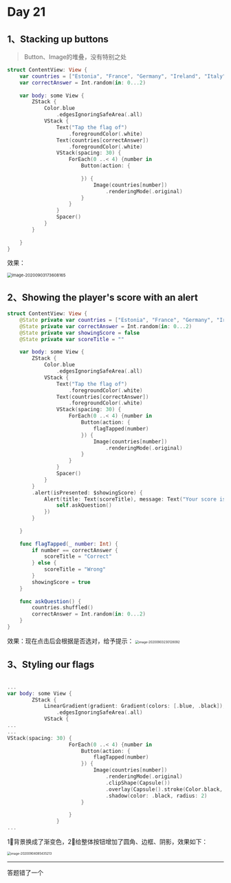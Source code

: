 # Day 21

## 1、Stacking up buttons

> Button、Image的堆叠，没有特别之处

```swift
struct ContentView: View {
    var countries = ["Estonia", "France", "Germany", "Ireland", "Italy", "Nigeria", "Poland", "Russia", "Spain", "UK", "US"]
    var correctAnswer = Int.random(in: 0...2)
    
    var body: some View {
        ZStack {
            Color.blue
                .edgesIgnoringSafeArea(.all)
            VStack {
                Text("Tap the flag of")
                    .foregroundColor(.white)
                Text(countries[correctAnswer])
                    .foregroundColor(.white)
                VStack(spacing: 30) {
                    ForEach(0 ..< 4) {number in
                        Button(action: {
                            
                        }) {
                            Image(countries[number])
                                .renderingMode(.original)
                        }
                    }
                }
                Spacer()
            }
        }
        
    }
}
```

效果：

<img src="/Users/bugaco/Code/SwiftUI/100-Days-of-SwiftUI/Days 16-24- Starting SwiftUI/Project 2/Day 20/assets/image-20200903173608165.png" alt="image-20200903173608165" style="zoom: 67%;" />

## 2、Showing the player's score with an alert

```swift
struct ContentView: View {
    @State private var countries = ["Estonia", "France", "Germany", "Ireland", "Italy", "Nigeria", "Poland", "Russia", "Spain", "UK", "US"].shuffled()
    @State private var correctAnswer = Int.random(in: 0...2)
    @State private var showingScore = false
    @State private var scoreTitle = ""
    
    var body: some View {
        ZStack {
            Color.blue
                .edgesIgnoringSafeArea(.all)
            VStack {
                Text("Tap the flag of")
                    .foregroundColor(.white)
                Text(countries[correctAnswer])
                    .foregroundColor(.white)
                VStack(spacing: 30) {
                    ForEach(0 ..< 4) {number in
                        Button(action: {
                            flagTapped(number)
                        }) {
                            Image(countries[number])
                                .renderingMode(.original)
                        }
                    }
                }
                Spacer()
            }
        }
        .alert(isPresented: $showingScore) {
            Alert(title: Text(scoreTitle), message: Text("Your score is ???"), dismissButton: .default(Text("Continue")){
                self.askQuestion()
            })
        }
        
    }
    
    func flagTapped(_ number: Int) {
        if number == correctAnswer {
            scoreTitle = "Correct"
        } else {
            scoreTitle = "Wrong"
        }
        showingScore = true
    }
    
    func askQuestion() {
        countries.shuffled()
        correctAnswer = Int.random(in: 0...2)
    }
}
```

效果：现在点击后会根据是否选对，给予提示：
<img src="/Users/bugaco/Code/SwiftUI/100-Days-of-SwiftUI/Days 16-24- Starting SwiftUI/Project 2/Day 20/assets/image-20200903230128092.png" alt="image-20200903230128092" style="zoom:50%;" />

## 3、Styling our flags

```swift

...
var body: some View {
        ZStack {
            LinearGradient(gradient: Gradient(colors: [.blue, .black]), startPoint: .top, endPoint: .bottom)
                .edgesIgnoringSafeArea(.all)
            VStack {
...
...
VStack(spacing: 30) {
                    ForEach(0 ..< 4) {number in
                        Button(action: {
                            flagTapped(number)
                        }) {
                            Image(countries[number])
                                .renderingMode(.original)
                                .clipShape(Capsule())
                                .overlay(Capsule().stroke(Color.black, lineWidth: 1))
                                .shadow(color: .black, radius: 2)
                        }
                        
                    }
                }
...	
```

1⃣️背景换成了渐变色，2⃣️给整体按钮增加了圆角、边框、阴影，效果如下：

<img src="/Users/bugaco/Code/SwiftUI/100-Days-of-SwiftUI/Days 16-24- Starting SwiftUI/Project 2/Day 21/assets/image-20200904085435213.png" alt="image-20200904085435213" style="zoom:50%;" />



---

答题错了一个

